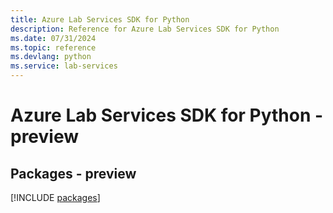 ```yaml
---
title: Azure Lab Services SDK for Python
description: Reference for Azure Lab Services SDK for Python
ms.date: 07/31/2024
ms.topic: reference
ms.devlang: python
ms.service: lab-services
---
```

# Azure Lab Services SDK for Python - preview
## Packages - preview
[!INCLUDE [packages](lab-services-index.md)]